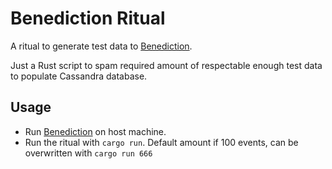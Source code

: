 # Benediction Ritual

A ritual to generate test data to [Benediction](https://github.com/stscoundrel/benediction).

Just a Rust script to spam required amount of respectable enough test data to populate Cassandra database.

## Usage

- Run [Benediction](https://github.com/stscoundrel/benediction) on host machine.
- Run the ritual with `cargo run`. Default amount if 100 events, can be overwritten with `cargo run 666`

